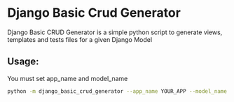 # Django Basic Crud Generator
Django Basic CRUD Generator is a simple python script to generate views, templates and tests files for a given Django Model



## Usage:
You must set app_name and model_name

```bash
python -m django_basic_crud_generator --app_name YOUR_APP --model_name YOUR_MODEL
```
